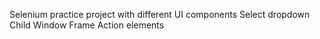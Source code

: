 Selenium practice project with different UI components
Select dropdown
Child Window
Frame
Action elements
